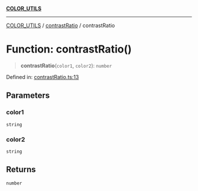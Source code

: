 [**COLOR_UTILS**](../../README.md)

***

[COLOR_UTILS](../../README.md) / [contrastRatio](../README.md) / contrastRatio

# Function: contrastRatio()

> **contrastRatio**(`color1`, `color2`): `number`

Defined in: [contrastRatio.ts:13](https://github.com/dailker/everyutil/blob/db1e809d4c097dd2ba5f952e07c115f09a518c6c/src/color/contrastRatio.ts#L13)

## Parameters

### color1

`string`

### color2

`string`

## Returns

`number`
